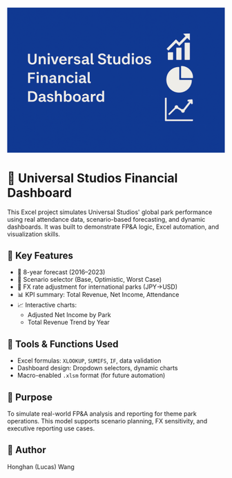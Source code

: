![Universal Studios FP&A Dashboard](./repo-image.png)

# 🎢 Universal Studios Financial Dashboard

This Excel project simulates Universal Studios' global park performance using real attendance data, scenario-based forecasting, and dynamic dashboards. It was built to demonstrate FP&A logic, Excel automation, and visualization skills.

## 🔧 Key Features
- 📅 8-year forecast (2016–2023)
- 🔽 Scenario selector (Base, Optimistic, Worst Case)
- 💱 FX rate adjustment for international parks (JPY→USD)
- 📊 KPI summary: Total Revenue, Net Income, Attendance
- 📈 Interactive charts:
  - Adjusted Net Income by Park
  - Total Revenue Trend by Year

## 🧠 Tools & Functions Used
- Excel formulas: `XLOOKUP`, `SUMIFS`, `IF`, data validation
- Dashboard design: Dropdown selectors, dynamic charts
- Macro-enabled `.xlsm` format (for future automation)

## 🎯 Purpose
To simulate real-world FP&A analysis and reporting for theme park operations. This model supports scenario planning, FX sensitivity, and executive reporting use cases.

## 👤 Author
Honghan (Lucas) Wang

